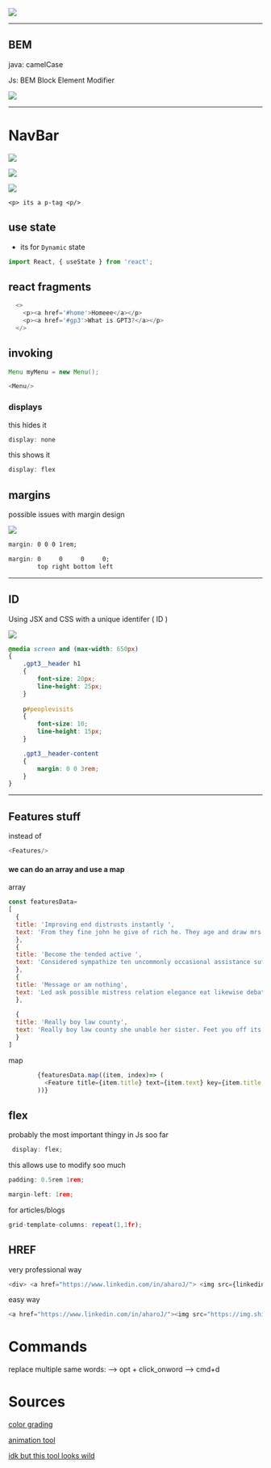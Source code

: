 


![](../../z/aharo24%202023-02-28%20at%2012.34.15%20AM.png)

---
## BEM
java:
	camelCase

Js:
	BEM
	Block Element Modifier

![](../../z/aharo24%202023-03-02%20at%2012.40.41%20AM.png)

---

# NavBar
![](../../z/aharo24%202023-02-28%20at%202.31.44%20AM.png)

![](../../z/aharo24%202023-02-28%20at%202.33.43%20AM.png)

![](../../z/aharo24%202023-02-28%20at%202.32.11%20AM.png)

`<p> its a p-tag <p/> `



## use state
- its for `Dynamic` state

```js
import React, { useState } from 'react';
```


## react fragments
```js
  <> 
    <p><a href='#home'>Homeee</a></p>
    <p><a href='#gp3'>What is GPT3?</a></p>
  </>
```



## invoking

```java
Menu myMenu = new Menu();
```

```js
<Menu/>
```

### displays

this hides it
```js
display: none
```

this shows it
```js
display: flex
```


## margins 

possible issues with margin design 

![](../../z/aharo24%202023-03-02%20at%201.36.36%20AM.png)

```css
margin: 0 0 0 1rem;
```


```css
margin: 0     0     0     0;
        top right bottom left
```



---
## ID 

Using JSX and CSS with a unique identifer ( ID )

![](../../z/aharo24%202023-03-02%20at%202.01.19%20AM.png)


```css
@media screen and (max-width: 650px) 
{
    .gpt3__header h1
    {
        font-size: 20px;
        line-height: 25px;
    }
    
    p#peoplevisits
    {
        font-size: 10;
        line-height: 15px;
    }

    .gpt3__header-content
    {
        margin: 0 0 3rem;
    }
}
```

---

## Features stuff
instead of 
```js
<Features/>
```

#### we can do an array and use a map

array
```js
const featuresData=
[
  {
  title: 'Improving end distrusts instantly ',
  text: 'From they fine john he give of rich he. They age and draw mrs like. Improving end distrusts may instantly was household applauded.'
  },
  {
  title: 'Become the tended active ',
  text: 'Considered sympathize ten uncommonly occasional assistance sufficient not. Letter of on become he tended active enable to.'
  },
  {
  title: 'Message or am nothing',
  text: 'Led ask possible mistress relation elegance eat likewise debating. By message or am nothing amongst chiefly address.'
  },
  
  {
  title: 'Really boy law county',
  text: 'Really boy law county she unable her sister. Feet you off its like like six. Among sex are leave law built now. In built table in an rapid blush.'
  }
]
```

map
```js
        {featuresData.map((item, index)=> (
          <Feature title={item.title} text={item.text} key={item.title + index}/>
        ))}
```

## flex
probably the most important thingy in Js soo far

```js
 display: flex;
```

this allows use to modify soo much 
```js
padding: 0.5rem 1rem;
```

```js
margin-left: 1rem;
```



for articles/blogs

```js
grid-template-columns: repeat(1,1fr);
```




## HREF

very professional way
```js
<div> <a href="https://www.linkedin.com/in/aharoJ/"> <img src={linkedin} alt='linkedin profile'></img> </a> </div>
```

easy way
```js
<a href="https://www.linkedin.com/in/aharoJ/"><img src="https://img.shields.io/badge/LinkedIn-0077B5?style=for-the-badge&logo=linkedin&logoColor=white" alt="Linkedin" /></a>
```










# Commands

replace multiple same words:
	--> opt + click_onword
	--> cmd+d 

# Sources

[color grading](https://angrytools.com/gradient/)

[animation tool](https://animista.net)

[idk but this tool looks wild](https://www.figma.com)




